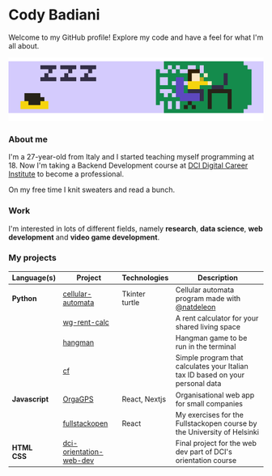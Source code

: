 # Cody Badiani

Welcome to my GitHub profile!
Explore my code and have a feel for what I'm all about.

![pixel art gif of me at work](./gh-anim.gif)

### About me

I'm a 27-year-old from Italy and I started teaching myself programming at 18. Now I'm taking a Backend Development course at [DCI Digital Career Institute](https://digitalcareerinstitute.org/) to become a professional.

On my free time I knit sweaters and read a bunch.

### Work

I'm interested in lots of different fields, namely **research**, **data science**, **web development** and **video game development**.

### My projects

| Language(s)| Project | Technologies | Description |
| --- | --- | --- | --- |
| __Python__ | [cellular-automata](https://github.com/spszk/cellular_automata.git) | Tkinter<br/>turtle | Cellular automata program made with [@natdeleon](https://github.com/natdeleon) |
| | [wg-rent-calc](https://github.com/spszk/wg-rent-calc) | | A rent calculator for your shared living space |
| | [hangman](https://github.com/spszk/hangman.git) | | Hangman game to be run in the terminal |
| | [cf](https://github.com/spszk/cf) | | Simple program that calculates your Italian tax ID based on your personal data |
| __Javascript__ | [OrgaGPS](https://github.com/orgaGPS-dev) | React, Nextjs | Organisational web app for small companies |
| | [fullstackopen](https://github.com/spszk/fullstackopen) | React | My exercises for the Fullstackopen course by the University of Helsinki |
| __HTML__<br/>__CSS__ | [dci-orientation-web-dev](https://github.com/spszk/dci-orientation-web-dev) | | Final project for the web dev part of DCI's orientation course |
